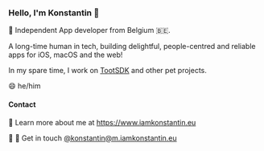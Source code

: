 ### Hello, I'm Konstantin 👋

🔭 Independent App developer from Belgium 🇧🇪.

A long-time human in tech, building delightful, people-centred and reliable apps for iOS, macOS and the web!

In my spare time, I work on [TootSDK](https://github.com/TootSDK/TootSDK) and other pet projects.

😄 he/him



#### Contact

🚀 Learn more about me at https://www.iamkonstantin.eu

💬 🐘 Get in touch [@konstantin@m.iamkonstantin.eu](https://m.iamkonstantin.eu)

<!--
**kkostov/kkostov** is a ✨ _special_ ✨ repository because its `README.md` (this file) appears on your GitHub profile.

Here are some ideas to get you started:


- 💬 You have a fun
- 📫 How to reach me: ...
- 
- ⚡ Fun fact: ...
-->
